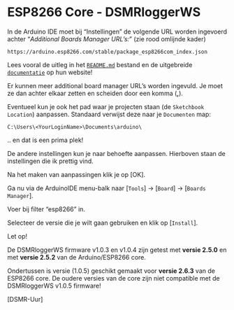 # ESP8266 Core - DSMRloggerWS

In de Arduino IDE moet bij “Instellingen” de volgende URL worden ingevoerd achter “_Additional Boards Manager URL’s:_” \(zie rood omlijnde kader\)

`https://arduino.esp8266.com/stable/package_esp8266com_index.json`

Lees vooral de uitleg in het [`README.md`](https://github.com/esp8266/Arduino/blob/master/README.md) bestand en de uitgebreide [`documentatie`](https://arduino-esp8266.readthedocs.io/en/latest/) op hun website!

Er kunnen meer additional board manager URL’s worden ingevuld. Je moet ze dan achter elkaar zetten en scheiden door een komma \(**,**\).

Eventueel kun je ook het pad waar je projecten staan \(de `Sketchbook Location`\) aanpassen. Standaard verwijst deze naar je `Documenten` map:

`C:\Users\<YourLoginName>\Documents\arduino\`

.. en dat is een prima plek!

De andere instellingen kun je naar behoefte aanpassen. Hierboven staan de instellingen die ik prettig vind.

Na het maken van aanpassingen klik je op \[OK\].

Ga nu via de ArduinoIDE menu-balk naar \[`Tools`\] -&gt; \[`Board`\] -&gt; \[`Boards Manager`\].

Voer bij filter “esp8266” in.

Selecteer de versie die je wilt gaan gebruiken en klik op \[`Install`\].

Let op!

 De DSMRloggerWS firmware v1.0.3 en v1.0.4 zijn getest met **versie 2.5.0** en met **versie 2.5.2** van de Arduino/ESP8266 core.

 Ondertussen is versie \(1.0.5\) geschikt gemaakt voor **versie 2.6.3** van de ESP8266 core. De oudere versies van de core zijn niet compatible met de DSMRloggerWS v1.0.5 firmware!

\[DSMR-Uur\]

